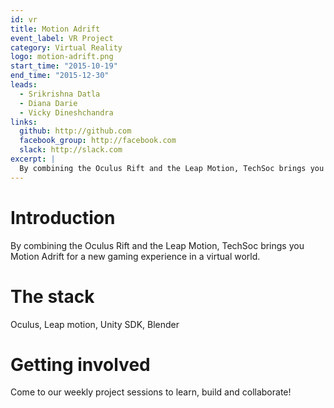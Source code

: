 ```yaml
---
id: vr
title: Motion Adrift
event_label: VR Project
category: Virtual Reality
logo: motion-adrift.png
start_time: "2015-10-19"
end_time: "2015-12-30"
leads:
  - Srikrishna Datla
  - Diana Darie
  - Vicky Dineshchandra
links:
  github: http://github.com
  facebook_group: http://facebook.com
  slack: http://slack.com
excerpt: |
  By combining the Oculus Rift and the Leap Motion, TechSoc brings you Motion Adrift for a new gaming experience in a virtual world.
---
```


# Introduction

By combining the Oculus Rift and the Leap Motion, TechSoc brings you Motion Adrift for a new gaming experience in a virtual world.

# The stack

Oculus, Leap motion, Unity SDK, Blender

# Getting involved

Come to our weekly project sessions to learn, build and collaborate!

